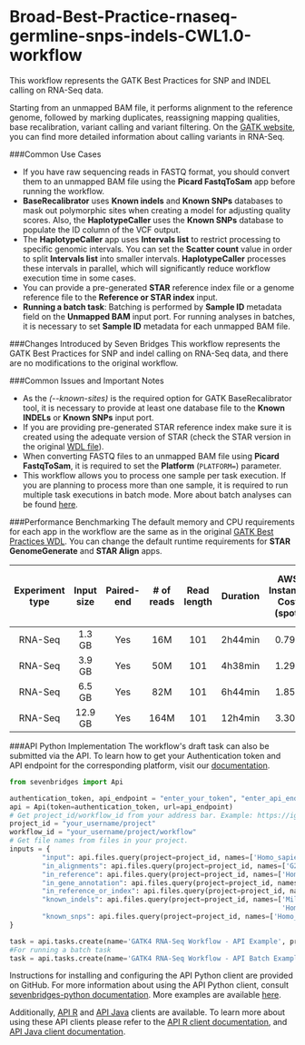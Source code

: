# Broad-Best-Practice-rnaseq-germline-snps-indels-CWL1.0-workflow

This workflow represents the GATK Best Practices for SNP and INDEL calling on RNA-Seq data. 

Starting from an unmapped BAM file, it performs alignment to the reference genome, followed by marking duplicates, reassigning mapping qualities, base recalibration, variant calling and variant filtering. On the [GATK website](https://software.broadinstitute.org/gatk/documentation/article.php?id=3891), you can find more detailed information about calling variants in RNA-Seq.

###Common Use Cases
- If you have raw sequencing reads in FASTQ format, you should convert them to an unmapped BAM file using the **Picard FastqToSam** app before running the workflow.
- **BaseRecalibrator** uses **Known indels** and **Known SNPs** databases to mask out polymorphic sites when creating a model for adjusting quality scores. Also, the **HaplotypeCaller** uses the **Known SNPs** database to populate the ID column of the VCF output.
- The **HaplotypeCaller** app uses **Intervals list** to restrict processing to specific genomic intervals. You can set the **Scatter count** value in order to split **Intervals list** into smaller intervals. **HaplotypeCaller** processes these intervals in parallel, which will significantly reduce workflow execution time  in some cases.
- You can provide a pre-generated **STAR** reference index file or a genome reference file to the **Reference or STAR index** input.
- **Running a batch task**: Batching is performed by **Sample ID** metadata field on the **Unmapped BAM** input port. For running analyses in batches, it is necessary to set **Sample ID** metadata for each unmapped BAM file.


###Changes Introduced by Seven Bridges
This workflow represents the GATK Best Practices for SNP and indel calling on RNA-Seq data, and there are no modifications to the original workflow.


###Common Issues and Important Notes
- As the *(--known-sites)* is the required option for GATK BaseRecalibrator tool, it is necessary to provide at least one database file to the **Known INDELs** or **Known SNPs** input port.
- If you are providing pre-generated STAR reference index make sure it is created using the adequate version of STAR (check the STAR version in the original [WDL file](https://github.com/gatk-workflows/gatk3-4-rnaseq-germline-snps-indels/blob/master/rna-germline-variant-calling.wdl)).
- When converting FASTQ files to an unmapped BAM file using **Picard FastqToSam**, it is required to set the **Platform** (`PLATFORM=`) parameter.
- This workflow allows you to process one sample per task execution. If you are planning to process more than one sample, it is required to run multiple task executions in batch mode. More about batch analyses can be found [here](https://docs.sevenbridges.com/docs/about-batch-analyses).
 

###Performance Benchmarking
The default memory and CPU requirements for each app in the workflow are the same as in the original [GATK Best Practices WDL](https://github.com/gatk-workflows/gatk3-4-rnaseq-germline-snps-indels/blob/master/rna-germline-variant-calling.wdl). You can change the default runtime requirements for **STAR GenomeGenerate** and **STAR Align** apps. 

| Experiment type |  Input size | Paired-end | # of reads | Read length | Duration |  AWS Instance Cost (spot) | AWS Instance Cost (on-demand) | 
|:--------------:|:------------:|:--------:|:-------:|:---------:|:----------:|:------:|:------:|
|     RNA-Seq     |  1.3 GB |     Yes    |     16M     |     101     |   2h44min   | 0.79$ | 1.79$ | 
|     RNA-Seq     |  3.9 GB |     Yes    |     50M     |     101     |   4h38min   | 1.29$ | 2.71$ | 
|     RNA-Seq     | 6.5 GB |     Yes    |     82M    |     101     |  6h44min  | 1.85$ | 3.84$ | 
|     RNA-Seq     | 12.9 GB |     Yes    |     164M    |     101     |  12h4min  | 3.30$ | 6.99$ |


###API Python Implementation
The workflow's draft task can also be submitted via the API. To learn how to get your Authentication token and API endpoint for the corresponding platform, visit our [documentation](https://github.com/sbg/sevenbridges-python#authentication-and-configuration).
```python
from sevenbridges import Api

authentication_token, api_endpoint = "enter_your_token", "enter_api_endpoint"
api = Api(token=authentication_token, url=api_endpoint)
# Get project_id/workflow_id from your address bar. Example: https://igor.sbgenomics.com/u/your_username/project/workflow
project_id = "your_username/project"
workflow_id = "your_username/project/workflow"
# Get file names from files in your project.
inputs = {
        "input": api.files.query(project=project_id, names=['Homo_sapiens_assembly19_1000genomes_decoy.whole_genome.interval_list']),
        "in_alignments": api.files.query(project=project_id, names=['G26234.HCC1187_1Mreads.bam'])[0],
        "in_reference": api.files.query(project=project_id, names=['Homo_sapiens_assembly19_1000genomes_decoy.fasta'])[0],
        "in_gene_annotation": api.files.query(project=project_id, names=['star.gencode.v19.transcripts.patched_contigs.gtf'])[0],
        "in_reference_or_index": api.files.query(project=project_id, names=['Homo_sapiens_assembly19_1000genomes_decoy.star.gencode.v19.transcripts.patched_contigs.star-2.5.3a_modified-index-archive.tar'])[0],
        "known_indels": api.files.query(project=project_id, names=['Mills_and_1000G_gold_standard.indels.b37.sites.vcf',
                                                                   'Homo_sapiens_assembly19_1000genomes_decoy.known_indels.vcf']),
        "known_snps": api.files.query(project=project_id, names=['Homo_sapiens_assembly19_1000genomes_decoy.dbsnp138.vcf']),
}

task = api.tasks.create(name='GATK4 RNA-Seq Workflow - API Example', project=project_id, app=workflow_id, inputs=inputs, run=False)
#For running a batch task
task = api.tasks.create(name='GATK4 RNA-Seq Workflow - API Batch Example', project=project_id, app=workflow_id, inputs=inputs, run=False, batch_input='in_alignments', batch_by = { 'type': 'CRITERIA', 'criteria': [ 'metadata.sample_id'] })
```

Instructions for installing and configuring the API Python client are provided on GitHub. For more information about using the API Python client, consult [sevenbridges-python documentation](http://sevenbridges-python.readthedocs.io/en/latest/). More examples are available [here](https://github.com/sbg/okAPI).

Additionally, [API R](https://github.com/sbg/sevenbridges-r) and [API Java](https://github.com/sbg/sevenbridges-java) clients are available. To learn more about using these API clients please refer to the [API R client documentation](https://sbg.github.io/sevenbridges-r/), and [API Java client documentation](https://docs.sevenbridges.com/docs/java-library-quickstart).

